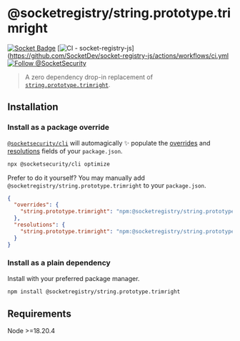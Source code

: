 # @socketregistry/string.prototype.trimright

[![Socket Badge](https://socket.dev/api/badge/npm/package/@socketregistry/string.prototype.trimright)](https://socket.dev/npm/package/@socketregistry/string.prototype.trimright)
[![CI - socket-registry-js](https://github.com/SocketDev/socket-registry-js/actions/workflows/ci.yml/badge.svg)](https://github.com/SocketDev/socket-registry-js/actions/workflows/ci.yml
[![Follow @SocketSecurity](https://img.shields.io/twitter/follow/SocketSecurity?style=social)](https://twitter.com/SocketSecurity)

> A zero dependency drop-in replacement of
> [`string.prototype.trimright`](https://www.npmjs.com/package/string.prototype.trimright).

## Installation

### Install as a package override

[`@socketsecurity/cli`](https://www.npmjs.com/package/@socketsecurity/cli) will
automagically :sparkles: populate the
[overrides](https://docs.npmjs.com/cli/v9/configuring-npm/package-json#overrides)
and [resolutions](https://yarnpkg.com/configuration/manifest#resolutions) fields
of your `package.json`.

```sh
npx @socketsecurity/cli optimize
```

Prefer to do it yourself? You may manually add
`@socketregistry/string.prototype.trimright` to your `package.json`.

```json
{
  "overrides": {
    "string.prototype.trimright": "npm:@socketregistry/string.prototype.trimright@^1"
  },
  "resolutions": {
    "string.prototype.trimright": "npm:@socketregistry/string.prototype.trimright@^1"
  }
}
```

### Install as a plain dependency

Install with your preferred package manager.

```sh
npm install @socketregistry/string.prototype.trimright
```

## Requirements

Node &gt;=18.20.4
